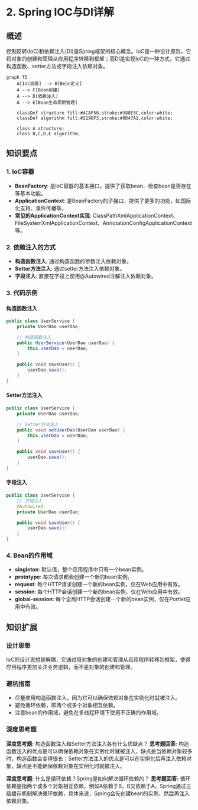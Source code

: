 # 2. Spring IOC与DI详解

## 概述
控制反转(IoC)和依赖注入(DI)是Spring框架的核心概念。IoC是一种设计原则，它将对象的创建和管理从应用程序转移到框架；而DI是实现IoC的一种方式，它通过构造函数、setter方法或字段注入依赖对象。

```mermaid
graph TD
    A[IoC容器] --> B[Bean定义]
    A --> C[Bean创建]
    A --> D[依赖注入]
    A --> E[Bean生命周期管理]

    classDef structure fill:#4CAF50,stroke:#388E3C,color:white;
    classDef algorithm fill:#2196F3,stroke:#0D47A1,color:white;

    class A structure;
    class B,C,D,E algorithm;
```

## 知识要点
### 1. IoC容器
- **BeanFactory**: 是IoC容器的基本接口，提供了获取bean、检查bean是否存在等基本功能。
- **ApplicationContext**: 是BeanFactory的子接口，提供了更多的功能，如国际化支持、事件传播等。
- **常见的ApplicationContext实现**: ClassPathXmlApplicationContext、FileSystemXmlApplicationContext、AnnotationConfigApplicationContext等。

### 2. 依赖注入的方式
- **构造函数注入**: 通过构造函数的参数注入依赖对象。
- **Setter方法注入**: 通过setter方法注入依赖对象。
- **字段注入**: 直接在字段上使用@Autowired注解注入依赖对象。

### 3. 代码示例
#### 构造函数注入
```java
public class UserService {
    private UserDao userDao;

    // 构造函数注入
    public UserService(UserDao userDao) {
        this.userDao = userDao;
    }

    public void saveUser() {
        userDao.save();
    }
}
```

#### Setter方法注入
```java
public class UserService {
    private UserDao userDao;

    // Setter方法注入
    public void setUserDao(UserDao userDao) {
        this.userDao = userDao;
    }

    public void saveUser() {
        userDao.save();
    }
}
```

#### 字段注入
```java
public class UserService {
    // 字段注入
    @Autowired
    private UserDao userDao;

    public void saveUser() {
        userDao.save();
    }
}
```

### 4. Bean的作用域
- **singleton**: 默认值，整个应用程序中只有一个bean实例。
- **prototype**: 每次请求都会创建一个新的bean实例。
- **request**: 每个HTTP请求创建一个新的bean实例，仅在Web应用中有效。
- **session**: 每个HTTP会话创建一个新的bean实例，仅在Web应用中有效。
- **global-session**: 每个全局HTTP会话创建一个新的bean实例，仅在Portlet应用中有效。

## 知识扩展
### 设计思想
IoC的设计思想是解耦，它通过将对象的创建和管理从应用程序转移到框架，使得应用程序更加关注业务逻辑，而不是对象的创建和管理。

### 避坑指南
- 尽量使用构造函数注入，因为它可以确保依赖对象在实例化时就被注入。
- 避免循环依赖，即两个或多个对象相互依赖。
- 注意bean的作用域，避免在多线程环境下使用不正确的作用域。

### 深度思考题
**深度思考题:** 构造函数注入和Setter方法注入各有什么优缺点？
**思考题回答:** 构造函数注入的优点是可以确保依赖对象在实例化时就被注入，缺点是当依赖对象较多时，构造函数会变得很长；Setter方法注入的优点是可以在实例化后再注入依赖对象，缺点是不能确保依赖对象在实例化时就被注入。

**深度思考题:** 什么是循环依赖？Spring是如何解决循环依赖的？
**思考题回答:** 循环依赖是指两个或多个对象相互依赖，例如A依赖于B，B又依赖于A。Spring通过三级缓存机制解决循环依赖，具体来说，Spring会先创建bean的实例，然后再注入依赖对象。